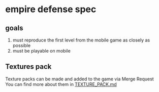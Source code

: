# empire defense spec
## goals
1. must reproduce the first level from the mobile game as closely as possible
2. must be playable on mobile

## Textures pack
Texture packs can be made and added to the game via Merge Request \
You can find more about them in [TEXTURE_PACK.md](./TEXTURE_PACK.md)
